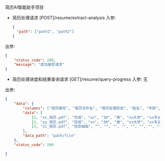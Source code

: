 简历AI智能助手项目

* 简历处理请求
  [POST]/resume/extract-analysis
  入参:
  
  ```json
  {
    "path": ["path1", "path2"]
  }
  ```

出参:

```json
{
    "status_code": 200,
    "message": "成功接受请求"
}
```

* 简历处理进度和结果查询请求
  [GET]/resume/query-progress
  入参: 无

出参:

```json
{
    "data": {
        "columns": ["简历编号", "简历文件名", "简历处理状态", "姓名", "年龄", "性别", "毕业学校", "专业", "技能平台", "工作年限", "简历打分", "薪资预测"],
        "data": [
            [1, "xx_简历.pdf", "完成", "xx", "30", "男", "xx大学", "xx专业", "前端开发", "6年", "15000"],
            [2, "yy_简历.pdf", "完成", "xx", "30", "男", "xx大学", "xx专业", "前端开发", "6年", "15000"],
            [3, "zz_简历.pdf", "信息抽取", "", "", "", "", "", "", "", ""],
        ],
        "data_path": "path/file"
    },
    "status_code": 200

}
```
